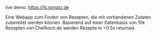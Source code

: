 live demo: https://fs.jpmatz.de

Eine Webapp zum Finden von Rezepten, die mit vorhandenen Zutaten zubereitet werden können. Basierend auf einer Datenbasis von 10k Rezepten von Chefkoch.de werden Rezepte in <0.5s returned.

